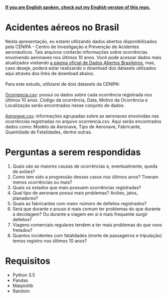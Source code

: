 <a href='https://github.com/paulozip/aeronautic-occurrences'><b>If you are English spoken, check out my English version of this repo.</b></a>

# Acidentes aéreos no Brasil
Nesta apresentação, eu estarei utilizando dados abertos disponibilizados pela CENIPA - Centro de Investigação e Prevenção de Acidentes aeronáuticos. Tais arquivos conterão informações sobre ocorrências envolvendo aeronaves nos últimos 10 anos. Você pode acessar dados mais atualizados visitando <a href='http://dados.gov.br/dataset/ocorrencias-aeronauticas-da-aviacao-civil-brasileira'>a página oficial de Dados Abertos Brasileiros</a>, mas, caso deseje, poderá estar realizando o download dos datasets utilizados aqui através dos links de download abaixo.
<br>
<br>
Para este estudo, utilizarei de dois datasets da CENIPA:
<br>
<br>
<a href='./dataset/ocorrencia.csv'>Ocorrencia.csv</a>: possui os dados sobre cada ocorrência registrada nos últimos 10 anos. Código da ocorrência, Data, Motivo da Ocorrência e Localização serão encontrados nesse conjunto de dados.
<br>
<br>
<a href='./dataset/aeronave.csv'>Aeronave.csv</a>: informações agrupadas sobre as aeronaves envolvidas nas ocorrências registradas no arquivo ocorrencia.csv. Aqui serão encontrados dados como: Modelo da Aeronave, Tipo de Aeronave, Fabricante, Quantidade de Fatalidades, dentre outras.

# Perguntas a serem respondidas

1. Quais são as maiores causas de ocorrências e, eventualmente, queda de aviões?
2. Como tem sido a progressão desses casos nos últimos anos? Tiveram menos ocorrências ou mais?
3. Quais os estados que mais possuem ocorrências registradas?
4. Qual tipo de aeronave possui mais problemas? Aviões, jatos, planadores?
5. Quais as fabricantes com maior número de defeitos registrados?
6. Será que durante o pouso é mais comum ter problemas do que durante a decolagem? Ou durante a viagem em si é mais frequente surgir defeitos?
7. Viagens comerciais regulares tendem a ter mais problemas do que voos fretados?
8. Quantos incidentes com fatalidades (morte de passageiros e tripulação) temos registro nos últimos 10 anos?

# Requisitos

* Python 3.5
* Pandas
* Matplotlib
* Random
